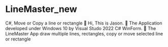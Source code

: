 # LineMaster_new
C#, Move or Copy a line or rectangle 
👋 Hi, This is Jason. 👀 The Application developed under Windows 10 by Visual Studo 2022 C# WinForm. 💞️ The LineMaster App draw multiple lines, rectangles, copy or move selected line or rectangle 
